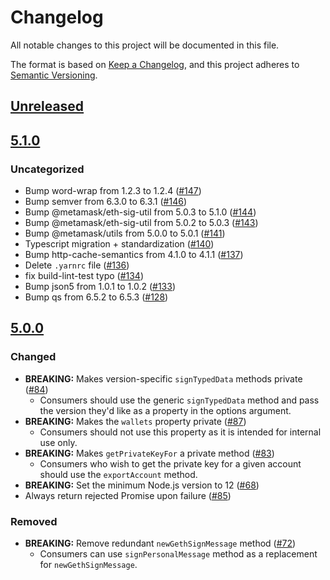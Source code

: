 # Changelog
All notable changes to this project will be documented in this file.

The format is based on [Keep a Changelog](https://keepachangelog.com/en/1.0.0/),
and this project adheres to [Semantic Versioning](https://semver.org/spec/v2.0.0.html).

## [Unreleased]

## [5.1.0]
### Uncategorized
- Bump word-wrap from 1.2.3 to 1.2.4 ([#147](https://github.com/MetaMask/eth-simple-keyring/pull/147))
- Bump semver from 6.3.0 to 6.3.1 ([#146](https://github.com/MetaMask/eth-simple-keyring/pull/146))
- Bump @metamask/eth-sig-util from 5.0.3 to 5.1.0 ([#144](https://github.com/MetaMask/eth-simple-keyring/pull/144))
- Bump @metamask/eth-sig-util from 5.0.2 to 5.0.3 ([#143](https://github.com/MetaMask/eth-simple-keyring/pull/143))
- Bump @metamask/utils from 5.0.0 to 5.0.1 ([#141](https://github.com/MetaMask/eth-simple-keyring/pull/141))
- Typescript migration + standardization ([#140](https://github.com/MetaMask/eth-simple-keyring/pull/140))
- Bump http-cache-semantics from 4.1.0 to 4.1.1 ([#137](https://github.com/MetaMask/eth-simple-keyring/pull/137))
- Delete `.yarnrc` file ([#136](https://github.com/MetaMask/eth-simple-keyring/pull/136))
- fix build-lint-test typo ([#134](https://github.com/MetaMask/eth-simple-keyring/pull/134))
- Bump json5 from 1.0.1 to 1.0.2 ([#133](https://github.com/MetaMask/eth-simple-keyring/pull/133))
- Bump qs from 6.5.2 to 6.5.3 ([#128](https://github.com/MetaMask/eth-simple-keyring/pull/128))

## [5.0.0]
### Changed
- **BREAKING:** Makes version-specific `signTypedData` methods private ([#84](https://github.com/MetaMask/eth-simple-keyring/pull/84))
    - Consumers should use the generic `signTypedData` method and pass the version they'd like as a property in the options argument.
- **BREAKING:** Makes the `wallets` property private ([#87](https://github.com/MetaMask/eth-simple-keyring/pull/87))
    - Consumers should not use this property as it is intended for internal use only.
- **BREAKING:** Makes `getPrivateKeyFor` a private method ([#83](https://github.com/MetaMask/eth-simple-keyring/pull/83))
    - Consumers who wish to get the private key for a given account should use the `exportAccount` method.
- **BREAKING:** Set the minimum Node.js version to 12 ([#68](https://github.com/MetaMask/eth-simple-keyring/pull/68))
- Always return rejected Promise upon failure ([#85](https://github.com/MetaMask/eth-simple-keyring/pull/85))

### Removed
- **BREAKING:** Remove redundant `newGethSignMessage` method ([#72](https://github.com/MetaMask/eth-simple-keyring/pull/72))
    - Consumers can use `signPersonalMessage` method as a replacement for `newGethSignMessage`. 

[Unreleased]: https://github.com/MetaMask/eth-simple-keyring/compare/v5.1.0...HEAD
[5.1.0]: https://github.com/MetaMask/eth-simple-keyring/compare/v5.0.0...v5.1.0
[5.0.0]: https://github.com/MetaMask/eth-simple-keyring/releases/tag/v5.0.0
